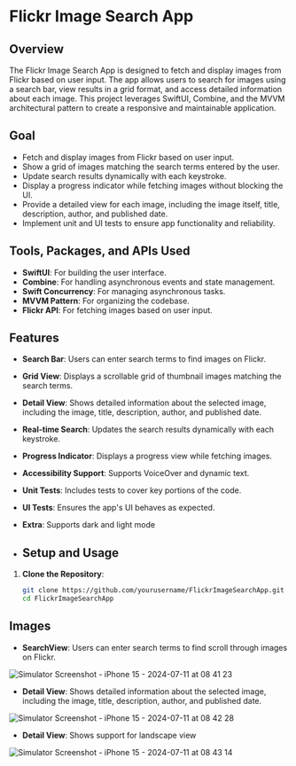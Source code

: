 # Flickr Image Search App

## Overview

The Flickr Image Search App is designed to fetch and display images from Flickr based on user input. The app allows users to search for images using a search bar, view results in a grid format, and access detailed information about each image. This project leverages SwiftUI, Combine, and the MVVM architectural pattern to create a responsive and maintainable application.

## Goal
- Fetch and display images from Flickr based on user input.
- Show a grid of images matching the search terms entered by the user.
- Update search results dynamically with each keystroke.
- Display a progress indicator while fetching images without blocking the UI.
- Provide a detailed view for each image, including the image itself, title, description, author, and published date.
- Implement unit and UI tests to ensure app functionality and reliability.

## Tools, Packages, and APIs Used

- **SwiftUI**: For building the user interface.
- **Combine**: For handling asynchronous events and state management.
- **Swift Concurrency**: For managing asynchronous tasks.
- **MVVM Pattern**: For organizing the codebase.
- **Flickr API**: For fetching images based on user input.

## Features

- **Search Bar**: Users can enter search terms to find images on Flickr.
- **Grid View**: Displays a scrollable grid of thumbnail images matching the search terms.
- **Detail View**: Shows detailed information about the selected image, including the image, title, description, author, and published date.
- **Real-time Search**: Updates the search results dynamically with each keystroke.
- **Progress Indicator**: Displays a progress view while fetching images.
- **Accessibility Support**: Supports VoiceOver and dynamic text.
- **Unit Tests**: Includes tests to cover key portions of the code.
- **UI Tests**: Ensures the app's UI behaves as expected.
- **Extra**: Supports dark and light mode

- ## Setup and Usage

1. **Clone the Repository**:
   ```bash
   git clone https://github.com/yourusername/FlickrImageSearchApp.git
   cd FlickrImageSearchApp

## Images

- **SearchView**: Users can enter search terms to find scroll through images on Flickr.
  
![Simulator Screenshot - iPhone 15 - 2024-07-11 at 08 41 23](https://github.com/michael-edlin/Flickr-App/assets/80922342/13e9612b-7288-42c5-9aac-67a77a413fce)

- **Detail View**: Shows detailed information about the selected image, including the image, title, description, author, and published date.
  
![Simulator Screenshot - iPhone 15 - 2024-07-11 at 08 42 28](https://github.com/michael-edlin/Flickr-App/assets/80922342/cca729fc-ed29-4898-999f-5646f56c32f6)

- **Detail View**: Shows support for landscape view
  
![Simulator Screenshot - iPhone 15 - 2024-07-11 at 08 43 14](https://github.com/michael-edlin/Flickr-App/assets/80922342/2055d112-2572-48ff-95bd-54870312b83b)

